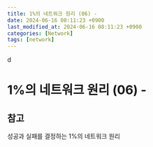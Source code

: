 ```yaml
---
title: 1%의 네트워크 원리 (06) -
date: 2024-06-16 08:11:23 +0900
last_modified_at: 2024-06-16 08:11:23 +0900
categories: [Network]
tags: [network]
---
```


d

# 1%의 네트워크 원리 (06) -

## 참고

성공과 실패를 결정하는 1%의 네트워크 원리
